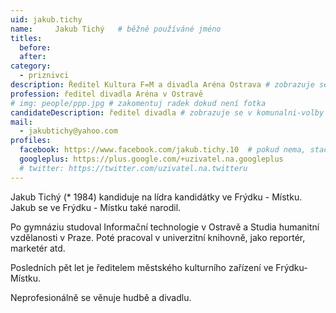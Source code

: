 ```yaml
---
uid: jakub.tichy
name:     Jakub Tichý  	# běžně používáné jméno
titles:
  before:
  after:
category:
  - priznivci
description: Ředitel Kultura F=M a divadla Aréna Ostrava # zobrazuje se v lide
profession: ředitel divadla Aréna v Ostravě
# img: people/ppp.jpg # zakomentuj radek dokud není fotka
candidateDescription: ředitel divadla # zobrazuje se v komunalni-volby
mail:
  - jakubtichy@yahoo.com
profiles:
  facebook: https://www.facebook.com/jakub.tichy.10  # pokud nema, staci smazat tuto radku
  googleplus: https://plus.google.com/+uzivatel.na.googleplus
  # twitter: https://twitter.com/uzivatel.na.twitteru
---
```

 Jakub Tichý (* 1984) kandiduje na lídra kandidátky ve Frýdku - Místku. Jakub se ve Frýdku - Místku také narodil.

Po gymnáziu studoval Informační technologie v Ostravě a Studia humanitní vzdělanosti v Praze. Poté pracoval v univerzitní knihovně, jako reportér, marketér atd.

Posledních pět let je ředitelem městského kulturního zařízení ve Frýdku-Místku.

Neprofesionálně se věnuje hudbě a divadlu.
